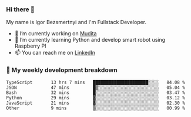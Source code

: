 ### Hi there 👋

My name is Igor Bezsmertnyi and I'm Fullstack Developer.

- 🔭 I’m currently working on [Mudita](https://mudita.com/)
- 🌱 I’m currently learning Python and develop smart robot using Raspberry PI
- 📫 You can reach me on [LinkedIn](https://www.linkedin.com/in/igor-bezsmertnyi-529522114/)

### 🧮 My weekly development breakdown
<!--START_SECTION:waka-->

```text
TypeScript       13 hrs 7 mins   █████████████████████░░░░   84.08 %
JSON             47 mins         █▒░░░░░░░░░░░░░░░░░░░░░░░   05.04 %
Bash             32 mins         █░░░░░░░░░░░░░░░░░░░░░░░░   03.47 %
Python           29 mins         ▓░░░░░░░░░░░░░░░░░░░░░░░░   03.12 %
JavaScript       21 mins         ▓░░░░░░░░░░░░░░░░░░░░░░░░   02.30 %
Other            9 mins          ▒░░░░░░░░░░░░░░░░░░░░░░░░   00.99 %
```

<!--END_SECTION:waka-->

<!--
**igorbezsmertnyi/igorbezsmertnyi** is a ✨ _special_ ✨ repository because its `README.md` (this file) appears on your GitHub profile.

Here are some ideas to get you started:

- 🔭 I’m currently working on ...
- 🌱 I’m currently learning ...
- 👯 I’m looking to collaborate on ...
- 🤔 I’m looking for help with ...
- 💬 Ask me about ...
- 📫 How to reach me: ...
- 😄 Pronouns: ...
- ⚡ Fun fact: ...
-->
